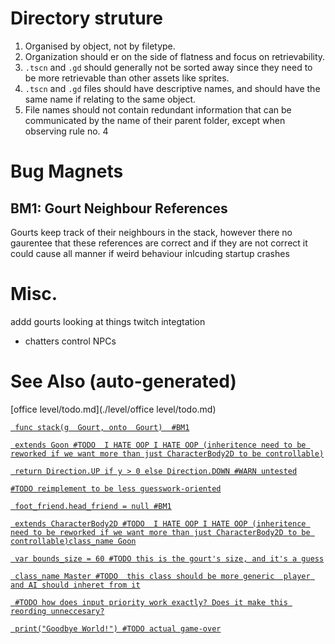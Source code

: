 # Directory struture
1. Organised by object, not by filetype.
2. Organization should er on the side of flatness and focus on retrievability.
3. `.tscn` and `.gd` should generally not be sorted away since they need to be more retrievable than other assets like sprites.
4. `.tscn` and `.gd` files should have descriptive names, and should have the same name if relating to the same object.
5. File names should not contain redundant information that can be communicated by the name of their parent folder, except when observing rule no. 4

# Bug Magnets
## BM1: Gourt Neighbour References
Gourts keep track of their neighbours in the stack, however there no gaurentee that these references are correct and if they are not correct it could cause all manner if weird behaviour inlcuding startup crashes

# Misc.
addd gourts looking at things
twitch integtation
- chatters control NPCs

# See Also (auto-generated)
[office level/todo.md](./level/office level/todo.md)

[` func stack(g  Gourt, onto  Gourt)  #BM1`](./gourts/gourtilities.gd)

[` extends Goon #TODO  I HATE OOP I HATE OOP (inheritence need to be reworked if we want more than just CharacterBody2D to be controllable)`](./gourts/gourt.gd)

[` return Direction.UP if y > 0 else Direction.DOWN #WARN untested`](./gourts/gourt.gd)

[` #TODO reimplement to be less guesswork-oriented `](./gourts/gourt.gd)

[` foot_friend.head_friend = null #BM1`](./gourts/gourt.gd)

[` extends CharacterBody2D #TODO  I HATE OOP I HATE OOP (inheritence need to be reworked if we want more than just CharacterBody2D to be controllable)class_name Goon`](./goon.gd)

[` var bounds_size = 60 #TODO this is the gourt's size, and it's a guess`](./goon.gd)

[` class_name Master #TODO  this class should be more generic  player and AI should inheret from it`](./player.gd)

[` #TODO how does input priority work exactly? Does it make this reording unneccesary?`](./player.gd)

[` print("Goodbye World!") #TODO actual game-over`](./player.gd)

